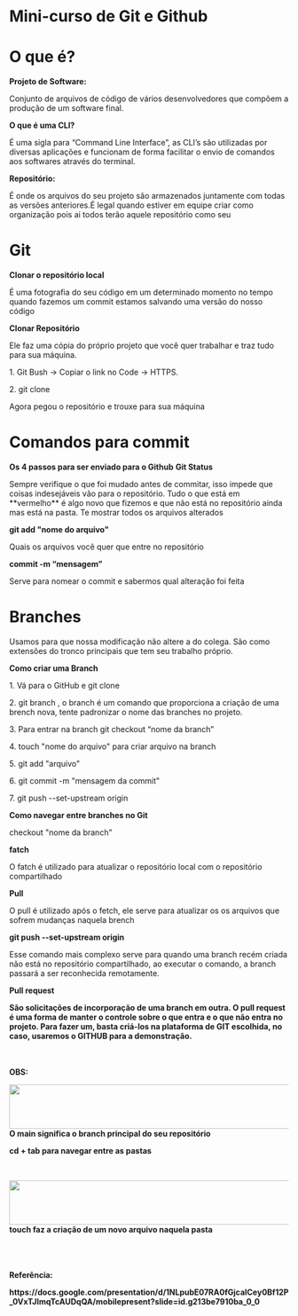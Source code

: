 # Mini-curso de Git e Github

  <h1> O que é? </h1>
    <strong> Projeto de Software: </strong>
      <p> Conjunto de arquivos de código de vários desenvolvedores que compõem a produção de um software final. </p>
    <strong>O que é uma CLI?</strong>
      <p> É uma sigla para “Command Line Interface”, as CLI’s são utilizadas por diversas aplicações e funcionam de forma facilitar o envio de comandos aos softwares         através do terminal. </p>
    <strong>Repositório:</strong>
      <p> É onde os arquivos do seu projeto são armazenados juntamente com todas as versões anteriores.É legal quando estiver em equipe criar como organização pois ai todos terão aquele repositório como seu </p>
  
  <h1> Git </h1>
    <strong> Clonar o repositório local</strong>
      <p> É uma fotografia do seu código em um determinado momento no tempo quando fazemos um commit estamos salvando uma versão do nosso código </p>
      <p><strong>Clonar Repositório</strong></p>
      <p> Ele faz uma cópia do próprio projeto que você quer trabalhar e traz tudo para sua máquina. </p>
      <p> 1. Git Bush -> Copiar o link no Code -> HTTPS.</p>
      <p> 2. git clone <url> </p>
      <p> Agora pegou o repositório e trouxe para sua máquina </p>
  
  <h1> Comandos para commit </h1>
    <strong> Os 4 passos para ser enviado para o Github</strong> 
    <strong> Git Status </strong>
      <p> Sempre verifique o que foi mudado antes de commitar, isso impede que coisas indesejáveis vão para o repositório. Tudo o que está em **vermelho** é algo novo       que fizemos e que não está no repositório ainda mas está na pasta. Te mostrar todos os arquivos alterados</p>
    <strong> git add "nome do arquivo" </strong>
      <p> Quais os arquivos você quer que entre no repositório</p>
    <strong> commit -m “mensagem” </strong>
      <p> Serve para nomear o commit e sabermos qual alteração foi feita </p>
  
  <h1> Branches </h1>
    <p> Usamos para que nossa modificação não altere a do colega. São como extensões do tronco principais que tem seu trabalho próprio. </p>
    <strong> Como criar uma Branch  </strong>
      <p>1. Vá para o GitHub  e git clone </p>
      <p>2. git branch <nome da branch> , o branch é um comando que proporciona a criação de uma brench nova, tente padronizar o nome das branches no projeto.</p>
      <p>3. Para entrar na branch git checkout “nome da branch” </p>
      <p>4. touch "nome do arquivo" para criar arquivo na branch </p>
      <p>5. git add "arquivo" </p>
      <p>6. git commit -m "mensagem da commit"</p>
      <p>7. git push --set-upstream origin</p>
    <strong> Como navegar entre branches no Git </strong>
      <p>checkout "nome da branch"</p>
    <strong> fatch </strong>
        <p> O fatch é utilizado para atualizar o repositório local com o repositório compartilhado </p>
      <strong>Pull</strong>
        <p> O pull é utilizado após o fetch, ele serve para atualizar os os arquivos que sofrem mudanças naquela brench</p>
      <strong>git push --set-upstream origin</strong>
      <p>Esse comando mais complexo serve para quando uma branch recém criada não está no repositório compartilhado, ao executar o comando, a branch passará a ser reconhecida remotamente.</p>
      <strong>Pull request<strong>
        <p>São solicitações de incorporação de uma branch em outra. O pull request é uma forma de manter o controle sobre o que entra e o que não entra no projeto. Para fazer um, basta criá-los na plataforma de GIT escolhida, no caso, usaremos o GITHUB para a demonstração.</p>
  <br>
  <br>
  <strong> OBS: </strong>
  <br>
  <p><img align="left"  height="80" width="600" src="https://dune-soprano-18f.notion.site/image/https%3A%2F%2Fs3-us-west-2.amazonaws.com%2Fsecure.notion-static.com%2F7f5de5cc-df04-480d-8e30-85834f37e3d0%2FUntitled.png?id=1e88ae50-a555-4084-ba17-748505801502&table=block&spaceId=d742f9fe-0c3e-4980-888f-b424ff5cf418&width=820&userId=&cache=v2"></p>
  <p> O main significa o branch principal do seu repositório</p>
  <p>cd + tab para navegar entre as pastas</p>
  <br>
  <p><img align="left" height="80" width="600" src="https://dune-soprano-18f.notion.site/image/https%3A%2F%2Fs3-us-west-2.amazonaws.com%2Fsecure.notion-static.com%2Feb6236e9-9f48-4b5b-afe4-9e027aa31026%2FUntitled.png?id=34ea8a2c-a113-4d3d-be6e-bb868e2f7afd&table=block&spaceId=d742f9fe-0c3e-4980-888f-b424ff5cf418&width=820&userId=&cache=v2"></p>
  <p>touch faz a criação de um novo arquivo naquela pasta</p>
  <br>
  <br>
  <br>
    <strong> Referência: </strong>
    <p>https://docs.google.com/presentation/d/1NLpubE07RA0fGjcaICey0Bf12P_0VxTJImqTcAUDqQA/mobilepresent?slide=id.g213be7910ba_0_0</p>
  
  
  
  
  
   
  
